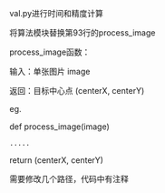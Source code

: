 val.py进行时间和精度计算

将算法模块替换第93行的process_image

process_image函数：

输入：单张图片 image

返回：目标中心点 (centerX, centerY)

eg.

def process_image(image)

    .....
    
return (centerX, centerY)

需要修改几个路径，代码中有注释
